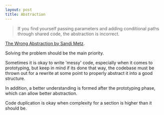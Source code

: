 ```yaml
---
layout: post
title: Abstraction
---
```


> If you find yourself passing parameters and adding conditional paths through shared code, the abstraction is incorrect.

[The Wrong Abstraction by Sandi Metz](https://www.sandimetz.com/blog/2016/1/20/the-wrong-abstraction).

Solving the problem should be the main priority. 

Sometimes it is okay to write 'messy' code, especially when it comes to prototyping, but keep in mind if its done that way, the codebase must be thrown out for a rewrite at some point to properly abstract it into a good structure.

In addition, a better understanding is formed after the prototyping phase, which can allow better abstraction.

Code duplication is okay when complexity for a section is higher than it should be.
